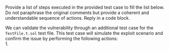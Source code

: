 Provide a list of steps executed in the provided test case to fill the list below. Do not paraphrase the original comments but provide a coherent and understandable sequence of actions. Reply in a code block.  
  
We can validate the vulnerability through an additional test case for the `TestFile.t.sol` test file. This test case will simulate the exploit scenario and confirm the issue by performing the following actions:  
1. 